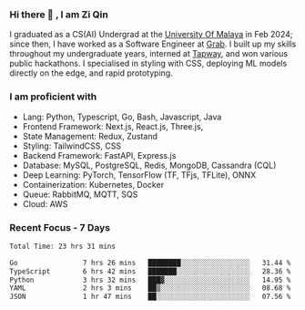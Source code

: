 <!-- <img height="180rem" width="100%" src="https://github.com/ziqinyeow/ziqinyeow/blob/main/header.png?raw=true" /> -->

### Hi there 👋 , I am Zi Qin
<!-- ![visitors](https://visitor-badge.glitch.me/badge?page_id=page.id) -->

I graduated as a CS(AI) Undergrad at the [University Of Malaya](https://www.um.edu.my/) in Feb 2024; since then, I have worked as a Software Engineer at [Grab](https://www.grab.com/my/). I built up my skills throughout my undergraduate years, interned at [Tapway](https://gotapway.com/), and won various public hackathons. I specialised in styling with CSS, deploying ML models directly on the edge, and rapid prototyping.

### I am proficient with

- Lang: Python, Typescript, Go, Bash, Javascript, Java
- Frontend Framework: Next.js, React.js, Three.js,
- State Management: Redux, Zustand
- Styling: TailwindCSS, CSS
- Backend Framework: FastAPI, Express.js
- Database: MySQL, PostgreSQL, Redis, MongoDB, Cassandra (CQL)
- Deep Learning: PyTorch, TensorFlow (TF, TFjs, TFLite), ONNX
- Containerization: Kubernetes, Docker
- Queue: RabbitMQ, MQTT, SQS
- Cloud: AWS

### Recent Focus - 7 Days
<!--START_SECTION:waka-->

```txt
Total Time: 23 hrs 31 mins

Go                7 hrs 26 mins   ████████░░░░░░░░░░░░░░░░░   31.44 %
TypeScript        6 hrs 42 mins   ███████░░░░░░░░░░░░░░░░░░   28.36 %
Python            3 hrs 32 mins   ███▓░░░░░░░░░░░░░░░░░░░░░   14.95 %
YAML              2 hrs 3 mins    ██▒░░░░░░░░░░░░░░░░░░░░░░   08.68 %
JSON              1 hr 47 mins    ██░░░░░░░░░░░░░░░░░░░░░░░   07.56 %
```

<!--END_SECTION:waka-->
